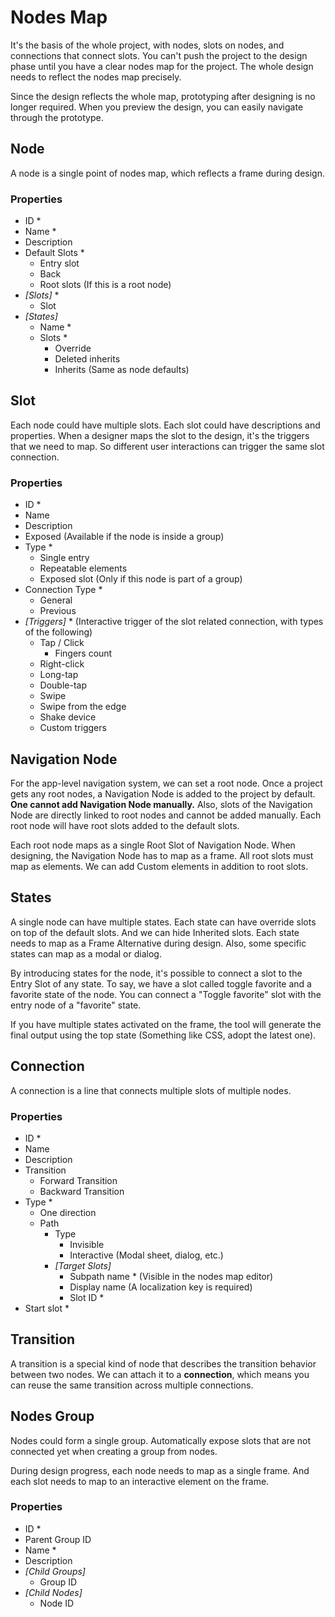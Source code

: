 # Nodes Map

It's the basis of the whole project, with nodes, slots on nodes, and connections that connect slots. You can't push the project to the design phase until you have a clear nodes map for the project. The whole design needs to reflect the nodes map precisely.

Since the design reflects the whole map, prototyping after designing is no longer required. When you preview the design, you can easily navigate through the prototype.

## Node

A node is a single point of nodes map, which reflects a frame during design.

### Properties

- ID *
- Name *
- Description
- Default Slots *
  - Entry slot
  - Back
  - Root slots (If this is a root node)
- *[Slots]* *
  - Slot
- *[States]*
  - Name *
  - Slots *
    - Override
    - Deleted inherits
    - Inherits (Same as node defaults)

## Slot

Each node could have multiple slots. Each slot could have descriptions and properties. When a designer maps the slot to the design, it's the triggers that we need to map. So different user interactions can trigger the same slot connection.

### Properties

- ID *
- Name
- Description
- Exposed (Available if the node is inside a group)
- Type *
  - Single entry
  - Repeatable elements
  - Exposed slot (Only if this node is part of a group)
- Connection Type *
  - General
  - Previous
- *[Triggers]* * (Interactive trigger of the slot related connection, with types of the following)
  - Tap / Click
    - Fingers count
  - Right-click
  - Long-tap
  - Double-tap
  - Swipe
  - Swipe from the edge
  - Shake device
  - Custom triggers

## Navigation Node

For the app-level navigation system, we can set a root node. Once a project gets any root nodes, a Navigation Node is added to the project by default. **One cannot add Navigation Node manually.** Also, slots of the Navigation Node are directly linked to root nodes and cannot be added manually. Each root node will have root slots added to the default slots.

Each root node maps as a single Root Slot of Navigation Node. When designing, the Navigation Node has to map as a frame. All root slots must map as elements. We can add Custom elements in addition to root slots.

## States

A single node can have multiple states. Each state can have override slots on top of the default slots. And we can hide Inherited slots. Each state needs to map as a Frame Alternative during design. Also, some specific states can map as a modal or dialog.

By introducing states for the node, it's possible to connect a slot to the Entry Slot of any state. To say, we have a slot called toggle favorite and a favorite state of the node. You can connect a "Toggle favorite" slot with the entry node of a "favorite" state.

If you have multiple states activated on the frame, the tool will generate the final output using the top state (Something like CSS, adopt the latest one).

## Connection

A connection is a line that connects multiple slots of multiple nodes.

### Properties

- ID *
- Name
- Description
- Transition
  - Forward Transition
  - Backward Transition
- Type *
  - One direction
  - Path
    - Type
      - Invisible
      - Interactive (Modal sheet, dialog, etc.)
    - *[Target Slots]*
      - Subpath name * (Visible in the nodes map editor)
      - Display name (A localization key is required)
      - Slot ID *
- Start slot *

## Transition

A transition is a special kind of node that describes the transition behavior between two nodes. We can attach it to a **connection**, which means you can reuse the same transition across multiple connections.

## Nodes Group

Nodes could form a single group. Automatically expose slots that are not connected yet when creating a group from nodes.

During design progress, each node needs to map as a single frame. And each slot needs to map to an interactive element on the frame.

### Properties

- ID *
- Parent Group ID
- Name *
- Description
- *[Child Groups]*
  - Group ID
- *[Child Nodes]*
  - Node ID
